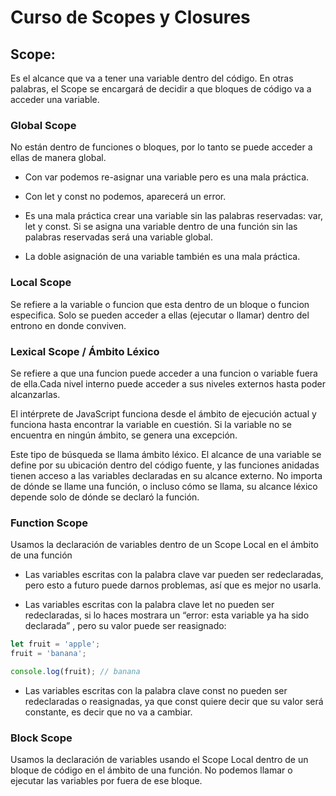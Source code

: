 # Curso de Scopes y Closures

## Scope:

Es el alcance que va a tener una variable dentro del código. En otras palabras, el Scope se encargará de decidir a que bloques de código va a acceder una variable.

### Global Scope

No están dentro de funciones o bloques, por lo tanto se puede acceder a ellas de manera global.

- Con var podemos re-asignar una variable pero es una mala práctica.

- Con let y const no podemos, aparecerá un error.

- Es una mala práctica crear una variable sin las palabras reservadas: var, let y const. Si se asigna una variable dentro de una función sin las palabras reservadas será una variable global.

- La doble asignación de una variable también es una mala práctica.

### Local Scope

Se refiere a la variable o funcion que esta dentro de un bloque o funcion especifica. Solo se pueden acceder a ellas (ejecutar o llamar) dentro del entrono en donde conviven.

### Lexical Scope / Ámbito Léxico

Se refiere a que una funcion puede acceder a una funcion o variable fuera de ella.Cada nivel interno puede acceder a sus niveles externos hasta poder alcanzarlas.

El intérprete de JavaScript funciona desde el ámbito de ejecución actual y funciona hasta encontrar la variable en cuestión. Si la variable no se encuentra en ningún ámbito, se genera una excepción.

Este tipo de búsqueda se llama ámbito léxico. El alcance de una variable se define por su ubicación dentro del código fuente, y las funciones anidadas tienen acceso a las variables declaradas en su alcance externo. No importa de dónde se llame una función, o incluso cómo se llama, su alcance léxico depende solo de dónde se declaró la función.

### Function Scope

Usamos la declaración de variables dentro de un Scope Local en el ámbito de una función

- Las variables escritas con la palabra clave var pueden ser redeclaradas, pero esto a futuro puede darnos problemas, así que es mejor no usarla.

- Las variables escritas con la palabra clave let no pueden ser redeclaradas, si lo haces mostrara un “error: esta variable ya ha sido declarada” , pero su valor puede ser reasignado:

```javascript
let fruit = 'apple';
fruit = 'banana';

console.log(fruit); // banana
```

- Las variables escritas con la palabra clave const no pueden ser redeclaradas o reasignadas, ya que const quiere decir que su valor será constante, es decir que no va a cambiar.

### Block Scope

Usamos la declaración de variables usando el Scope Local dentro de un bloque de código en el ámbito de una función. No podemos llamar o ejecutar las variables por fuera de ese bloque.
